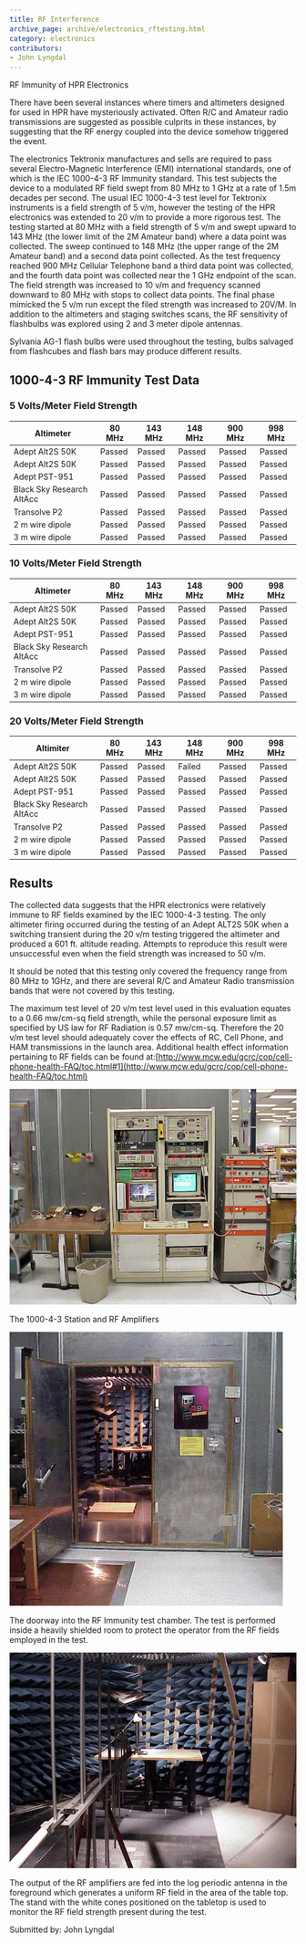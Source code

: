 ```yaml
---
title: RF Interference
archive_page: archive/electronics_rftesting.html
category: electronics
contributors:
- John Lyngdal
---
```

RF Immunity of HPR Electronics

There have been several instances where timers and altimeters designed for used in HPR have mysteriously activated. Often R/C and Amateur radio transmissions are suggested as possible culprits in these instances, by suggesting that the RF energy coupled into the device somehow triggered the event.

The electronics Tektronix manufactures and sells are required to pass several Electro-Magnetic Interference (EMI) international standards, one of which is the IEC 1000-4-3 RF Immunity standard. This test subjects the device to a modulated RF field swept from 80 MHz to 1 GHz at a rate of 1.5m decades per second. The usual IEC 1000-4-3 test level for Tektronix instruments is a field strength of 5 v/m, however the testing of the HPR electronics was extended to 20 v/m to provide a more rigorous test. The testing started at 80 MHz with a field strength of 5 v/m and swept upward to 143 MHz (the lower limit of the 2M Amateur band) where a data point was collected. The sweep continued to 148 MHz (the upper range of the 2M Amateur band) and a second data point collected. As the test frequency reached 900 MHz Cellular Telephone band a third data point was collected, and the fourth data point was collected near the 1 GHz endpoint of the scan. The field strength was increased to 10 v/m and frequency scanned downward to 80 MHz with stops to collect data points. The final phase mimicked the 5 v/m run except the filed strength was increased to 20V/M. In addition to the altimeters and staging switches scans, the RF sensitivity of flashbulbs was explored using 2 and 3 meter dipole antennas.

Sylvania AG-1 flash bulbs were used throughout the testing, bulbs salvaged from flashcubes and flash bars may produce different results.

## 1000-4-3 RF Immunity Test Data

### 5 Volts/Meter Field Strength

| Altimeter                    | 80 MHz | 143 MHz | 148 MHz | 900 MHz | 998 MHz |
|------------------------------|--------|---------|---------|---------|---------|
| Adept Alt2S 50K              | Passed | Passed  | Passed  | Passed  | Passed  |
| Adept Alt2S 50K              | Passed | Passed  | Passed  | Passed  | Passed  |
| Adept PST-951                | Passed | Passed  | Passed  | Passed  | Passed  |
| Black Sky Research AltAcc    | Passed | Passed  | Passed  | Passed  | Passed  |
| Transolve P2                 | Passed | Passed  | Passed  | Passed  | Passed  |
| 2 m wire dipole              | Passed | Passed  | Passed  | Passed  | Passed  |
| 3 m wire dipole              | Passed | Passed  | Passed  | Passed  | Passed  |

### 10 Volts/Meter Field Strength

| Altimeter                    | 80 MHz | 143 MHz | 148 MHz | 900 MHz | 998 MHz |
|------------------------------|--------|---------|---------|---------|---------|
| Adept Alt2S 50K              | Passed | Passed  | Passed  | Passed  | Passed  |
| Adept Alt2S 50K              | Passed | Passed  | Passed  | Passed  | Passed  |
| Adept PST-951                | Passed | Passed  | Passed  | Passed  | Passed  |
| Black Sky Research AltAcc    | Passed | Passed  | Passed  | Passed  | Passed  |
| Transolve P2                 | Passed | Passed  | Passed  | Passed  | Passed  |
| 2 m wire dipole              | Passed | Passed  | Passed  | Passed  | Passed  |
| 3 m wire dipole              | Passed | Passed  | Passed  | Passed  | Passed  |

### 20 Volts/Meter Field Strength

| Altimiter                    | 80 MHz | 143 MHz | 148 MHz | 900 MHz | 998 MHz |
|------------------------------|--------|---------|---------|---------|---------|
| Adept Alt2S 50K              | Passed | Passed  | Failed  | Passed  | Passed  |
| Adept Alt2S 50K              | Passed | Passed  | Passed  | Passed  | Passed  |
| Adept PST-951                | Passed | Passed  | Passed  | Passed  | Passed  |
| Black Sky Research AltAcc    | Passed | Passed  | Passed  | Passed  | Passed  |
| Transolve P2                 | Passed | Passed  | Passed  | Passed  | Passed  |
| 2 m wire dipole              | Passed | Passed  | Passed  | Passed  | Passed  |
| 3 m wire dipole              | Passed | Passed  | Passed  | Passed  | Passed  |

## Results

The collected data suggests that the HPR electronics were relatively immune to RF fields examined by the IEC 1000-4-3 testing. The only altimeter firing occurred during the testing of an Adept ALT2S 50K when a switching transient during the 20 v/m testing triggered the altimeter and produced a 601 ft. altitude reading. Attempts to reproduce this result were unsuccessful even when the field strength was increased to 50 v/m.

It should be noted that this testing only covered the frequency range from 80 MHz to 1GHz, and there are several R/C and Amateur Radio transmission bands that were not covered by this testing.

The maximum test level of 20 v/m test level used in this evaluation equates to a 0.66 mw/cm-sq field strength, while the personal exposure limit as specified by US law for RF Radiation is 0.57 mw/cm-sq. Therefore the 20 v/m test level should adequately cover the effects of RC, Cell Phone, and HAM transmissions in the launch area. Additional health effect information pertaining to RF fields can be found at:[http://www.mcw.edu/gcrc/cop/cell-phone-health-FAQ/toc.html#1](http://www.mcw.edu/gcrc/cop/cell-phone-health-FAQ/toc.html)

![](/images/rftesting1.jpg)

The 1000-4-3 Station and RF Amplifiers

![](/images/rftesting3.jpg)

The doorway into the RF Immunity test chamber. The test is performed inside a heavily shielded room to protect the operator from the RF fields employed in the test.

![](/images/rftesting2.jpg)

The output of the RF amplifiers are fed into the log periodic antenna in the foreground which generates a uniform RF field in the area of the table top. The stand with the white cones positioned on the tabletop is used to monitor the RF field strength present during the test.

Submitted by: John Lyngdal

